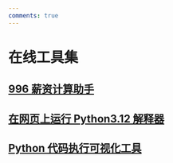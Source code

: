 ```yaml
---
comments: true
---
```

# 在线工具集

## [996 薪资计算助手](online-tools/996-Salary-Calculator/index.html)
## [在网页上运行 Python3.12 解释器](online-tools/py312run/console.html)
## [Python 代码执行可视化工具](online-tools/python-tutor/index.html)